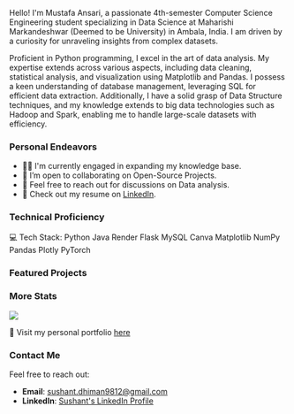 Hello! I'm Mustafa Ansari, a passionate 4th-semester Computer Science Engineering student specializing in Data Science at Maharishi Markandeshwar (Deemed to be University) in Ambala, India. I am driven by a curiosity for unraveling insights from complex datasets.

Proficient in Python programming, I excel in the art of data analysis. My expertise extends across various aspects, including data cleaning, statistical analysis, and visualization using Matplotlib and Pandas. I possess a keen understanding of database management, leveraging SQL for efficient data extraction. Additionally, I have a solid grasp of Data Structure techniques, and my knowledge extends to big data technologies such as Hadoop and Spark, enabling me to handle large-scale datasets with efficiency.


### Personal Endeavors

* 👨‍💻 I'm currently engaged in expanding my knowledge base.
* 👯 I’m open to collaborating on Open-Source Projects.
* 💬 Feel free to reach out for discussions on Data analysis.
* 📄 Check out my resume on [LinkedIn](http://mustafaansari.rf.gd/).

### Technical Proficiency

💻 Tech Stack:
Python Java Render Flask MySQL Canva Matplotlib NumPy Pandas Plotly PyTorch


### Featured Projects




### More Stats

<img src="https://github-profile-trophy.vercel.app/?username=mustafaansarii&theme=dracula"/>

🚀 Visit my personal portfolio [here](https://mustafaansari.rf.gd/)

### Contact Me

Feel free to reach out:

- **Email**: [sushant.dhiman9812@gmail.com](mailto:mustafaansari@mail.com)
- **LinkedIn**: [Sushant's LinkedIn Profile](https://www.linkedin.com/in/mustafaansaari/)
